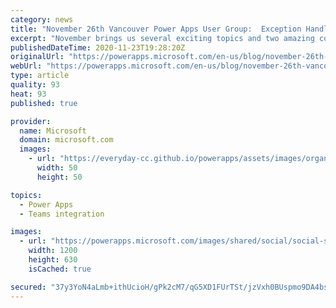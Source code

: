 ```yaml
---
category: news
title: "November 26th Vancouver Power Apps User Group:  Exception Handling and integrating the Power Platform with Microsoft Teams"
excerpt: "November brings us several exciting topics and two amazing community presenters for the Vancouver Power Apps User Group. Our presenters are Microsoft Technical Specialist Ali Sharifi covering the integration of the Power Platform into Microsoft Teams namely Power Automate, Dataverse and Power Virtual"
publishedDateTime: 2020-11-23T19:28:20Z
originalUrl: "https://powerapps.microsoft.com/en-us/blog/november-26th-vancouver-power-apps-user-group-exception-handling-and-integrating-the-power-platform-in-teams/"
webUrl: "https://powerapps.microsoft.com/en-us/blog/november-26th-vancouver-power-apps-user-group-exception-handling-and-integrating-the-power-platform-in-teams/"
type: article
quality: 93
heat: 93
published: true

provider:
  name: Microsoft
  domain: microsoft.com
  images:
    - url: "https://everyday-cc.github.io/powerapps/assets/images/organizations/microsoft.com-50x50.jpg"
      width: 50
      height: 50

topics:
  - Power Apps
  - Teams integration

images:
  - url: "https://powerapps.microsoft.com/images/shared/social/social-share-post-ignite.png"
    width: 1200
    height: 630
    isCached: true

secured: "37y3YoN4aLmb+ithUcioH/gPk2cM7/qG5XD1FUrTSt/jzVxh0BUspmo9DA4bs9uRyyaX6ibqmD4FtzUqaITaeYfjx/IG0Ba1juMNlc3MdjS8Pg9+EdipB+wJNdKCCJvc3Vuc5wKCXY3OBaaYhZbyb86JuH1j7Naf/H5a+2TYOwcM86EvqRtxaia9Qe1Rnq0gbq20uXuWIyem9qXdWGrgq3VAYADiTNk0yybFaxIgHDThFUTW6GA93N3FRCNN0vJgRHAaNSMellgWZtDW2FrOubeOZV7F6TtN0JBpsPnedMxcjfXfhpgjUndOK4Mf32bGk+Fldei19NR7/4BzUSuvifj9IJRmRosHwknAhjR6BjE=;SHknS+eYYwoilgbayuhvng=="
---
```



